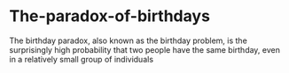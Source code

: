 # The-paradox-of-birthdays
The birthday paradox, also known as the birthday problem, is the surprisingly high probability that two people have the same birthday, even in a relatively small group of individuals
